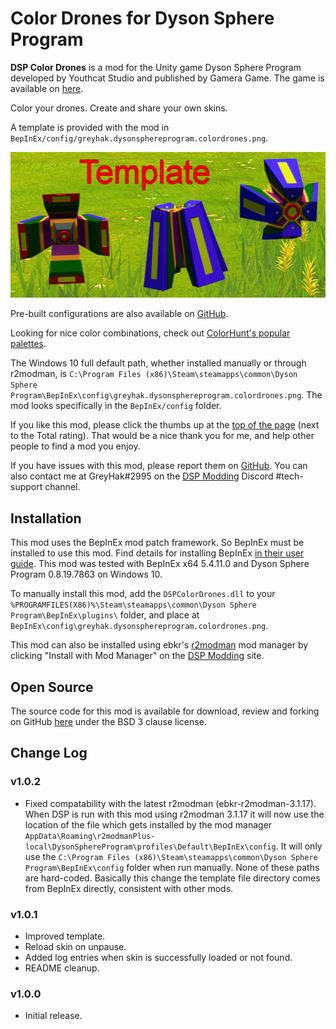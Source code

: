 # Color Drones for Dyson Sphere Program

**DSP Color Drones** is a mod for the Unity game Dyson Sphere Program developed by Youthcat Studio and published by Gamera Game.  The game is available on [here](https://store.steampowered.com/app/1366540/Dyson_Sphere_Program/).

Color your drones.  Create and share your own skins.

A template is provided with the mod in `BepInEx/config/greyhak.dysonsphereprogram.colordrones.png`.

![Flag Template Appearance In-Game](https://raw.githubusercontent.com/GreyHak/dsp-color-drones/main/TemplateAppearance.jpg)

Pre-built configurations are also available on [GitHub](https://github.com/GreyHak/dsp-color-drones/tree/main/config).

Looking for nice color combinations, check out [ColorHunt's popular palettes](https://colorhunt.co/palettes/popular).

The Windows 10 full default path, whether installed manually or through r2modman, is `C:\Program Files (x86)\Steam\steamapps\common\Dyson Sphere Program\BepInEx\config\greyhak.dysonsphereprogram.colordrones.png`.  The mod looks specifically in the `BepInEx/config` folder.

If you like this mod, please click the thumbs up at the [top of the page](https://dsp.thunderstore.io/package/GreyHak/DSP_Color_Drones/) (next to the Total rating).  That would be a nice thank you for me, and help other people to find a mod you enjoy.

If you have issues with this mod, please report them on [GitHub](https://github.com/GreyHak/dsp-color-drones/issues).  You can also contact me at GreyHak#2995 on the [DSP Modding](https://discord.gg/XxhyTNte) Discord #tech-support channel.

## Installation
This mod uses the BepInEx mod patch framework.  So BepInEx must be installed to use this mod.  Find details for installing BepInEx [in their user guide](https://bepinex.github.io/bepinex_docs/master/articles/user_guide/installation/index.html#installing-bepinex-1).  This mod was tested with BepInEx x64 5.4.11.0 and Dyson Sphere Program 0.8.19.7863 on Windows 10.

To manually install this mod, add the `DSPColorDrones.dll` to your `%PROGRAMFILES(X86)%\Steam\steamapps\common\Dyson Sphere Program\BepInEx\plugins\` folder, and place at `BepInEx\config\greyhak.dysonsphereprogram.colordrones.png`.

This mod can also be installed using ebkr's [r2modman](https://dsp.thunderstore.io/package/ebkr/r2modman/) mod manager by clicking "Install with Mod Manager" on the [DSP Modding](https://dsp.thunderstore.io/package/GreyHak/DSP_Color_Drones/) site.

## Open Source
The source code for this mod is available for download, review and forking on GitHub [here](https://github.com/GreyHak/dsp-color-drones) under the BSD 3 clause license.

## Change Log
### v1.0.2
 - Fixed compatability with the latest r2modman (ebkr-r2modman-3.1.17).  When DSP is run with this mod using r2modman 3.1.17 it will now use the location of the file which gets installed by the mod manager `AppData\Roaming\r2modmanPlus-local\DysonSphereProgram\profiles\Default\BepInEx\config`.  It will only use the `C:\Program Files (x86)\Steam\steamapps\common\Dyson Sphere Program\BepInEx\config` folder when run manually.  None of these paths are hard-coded.  Basically this change the template file directory comes from BepInEx directly, consistent with other mods.
### v1.0.1
 - Improved template.
 - Reload skin on unpause.
 - Added log entries when skin is successfully loaded or not found.
 - README cleanup.
### v1.0.0
 - Initial release.
